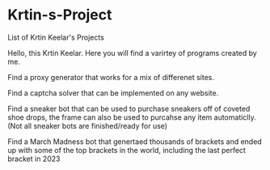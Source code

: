 # Krtin-s-Project
List of Krtin Keelar's Projects

Hello, this Krtin Keelar. 
Here you will find a varirtey of programs created by me. 

Find a proxy generator that works for a mix of differenet sites.

Find a captcha solver that can be implemented on any website.

Find a sneaker bot that can be used to purchase sneakers off of coveted shoe drops, the frame can also be used to purcahse any item automaticlly. (Not all sneaker bots are finished/ready for use)

Find a March Madness bot that genertaed thousands of brackets and ended up with some of the top brackets in the world, including the last perfect bracket in 2023
